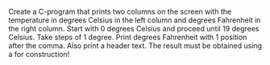 Create a C-program that prints two columns on the screen with the temperature in degrees Celsius in the left column and degrees Fahrenheit in the right column. Start with 0 degrees Celsius and proceed until 19 degrees Celsius. Take steps of 1 degree. Print degrees Fahrenheit with 1 position after the comma. Also print a header text. The result must be obtained using a for construction!